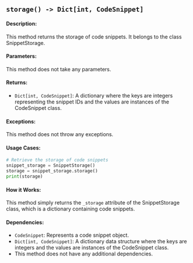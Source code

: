 ## `storage() -> Dict[int, CodeSnippet]`

#### Description:
This method returns the storage of code snippets. It belongs to the class SnippetStorage.

#### Parameters:
This method does not take any parameters.

#### Returns:
- `Dict[int, CodeSnippet]`: A dictionary where the keys are integers representing the snippet IDs and the values are instances of the CodeSnippet class.

#### Exceptions:
This method does not throw any exceptions.

#### Usage Cases:

```python
# Retrieve the storage of code snippets
snippet_storage = SnippetStorage()
storage = snippet_storage.storage()
print(storage)
```

#### How it Works:
This method simply returns the `_storage` attribute of the SnippetStorage class, which is a dictionary containing code snippets.

#### Dependencies:
- `CodeSnippet`: Represents a code snippet object.
- `Dict[int, CodeSnippet]`: A dictionary data structure where the keys are integers and the values are instances of the CodeSnippet class.
- This method does not have any additional dependencies.